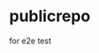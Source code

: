# publicrepo
for e2e test









































































































































































































































































































































































































































































































































































































































































































































































































































































































































































































































































































































































































































































































































































































































































































































































































































































































































































































































































































































































































































































































































































































































































































































































































































































































































































































































































































































































































































































































































































































































































































































































































































































































































































































































































































































































































































































































































































































































































































































































































































































































































































































































































































































































































































































































































































































































































































































































































































































































































































































